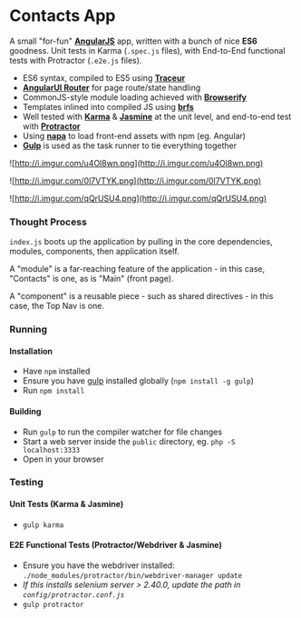 # Contacts App

A small "for-fun" [**AngularJS**](http://angularjs.org/) app, written with a bunch of nice **ES6** goodness. Unit tests in Karma (`.spec.js` files), with End-to-End functional tests with Protractor (`.e2e.js` files).

* ES6 syntax, compiled to ES5 using [**Traceur**](https://github.com/google/traceur-compiler)
* [**AngularUI Router**](http://angular-ui.github.io/ui-router/) for page route/state handling
* CommonJS-style module loading achieved with [**Browserify**](http://browserify.org/)
* Templates inlined into compiled JS using [**brfs**](https://github.com/substack/brfs)
* Well tested with [**Karma**](http://karma-runner.github.io) & [**Jasmine**](http://jasmine.github.io/) at the unit level, and end-to-end test with [**Protractor**](https://github.com/angular/protractor)
* Using [**napa**](https://github.com/shama/napa) to load front-end assets with npm (eg. Angular)
* [**Gulp**](http://gulpjs.com/) is used as the task runner to tie everything together

![http://i.imgur.com/u4Ol8wn.png](http://i.imgur.com/u4Ol8wn.png)

![http://i.imgur.com/0l7VTYK.png](http://i.imgur.com/0l7VTYK.png)

![http://i.imgur.com/qQrUSU4.png](http://i.imgur.com/qQrUSU4.png)

### Thought Process

`index.js` boots up the application by pulling in the core dependencies, modules, components, then application itself.

A "module" is a far-reaching feature of the application - in this case, "Contacts" is one, as is "Main" (front page).

A "component" is a reusable piece - such as shared directives - in this case, the Top Nav is one.

### Running

#### Installation

* Have `npm` installed
* Ensure you have [gulp](http://gulpjs.com/) installed globally (`npm install -g gulp`)
* Run `npm install`

#### Building

* Run `gulp` to run the compiler watcher for file changes
* Start a web server inside the `public` directory, eg. `php -S localhost:3333`
* Open in your browser

### Testing

#### Unit Tests (Karma & Jasmine)

* `gulp karma`

#### E2E Functional Tests (Protractor/Webdriver & Jasmine)

* Ensure you have the webdriver installed: `./node_modules/protractor/bin/webdriver-manager update`
* _If this installs selenium server > 2.40.0, update the path in `config/protractor.conf.js`_
* `gulp protractor`

